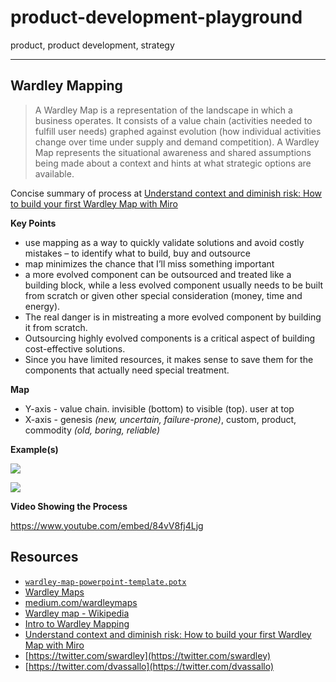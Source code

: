# product-development-playground

product, product development, strategy

---


## Wardley Mapping

> A Wardley Map is a representation of the landscape in which a business operates. It consists of a value chain (activities needed to fulfill user needs) graphed against evolution (how individual activities change over time under supply and demand competition). A Wardley Map represents the situational awareness and shared assumptions being made about a context and hints at what strategic options are available.

Concise summary of process at [Understand context and diminish risk: How to build your first Wardley Map with Miro](https://miro.com/blog/wardley-maps-whiteboard-canvas/)

**Key Points**

* use mapping as a way to quickly validate solutions and avoid costly mistakes – to identify what to build, buy and outsource
* map minimizes the chance that I’ll miss something important
* a more evolved component can be outsourced and treated like a building block, while a less evolved component usually needs to be built from scratch or given other special consideration (money, time and energy).
* The real danger is in mistreating a more evolved component by building it from scratch.
* Outsourcing highly evolved components is a critical aspect of building cost-effective solutions.
* Since you have limited resources, it makes sense to save them for the components that actually need special treatment.

**Map**

* Y-axis - value chain.  invisible (bottom) to visible (top). user at top
* X-axis - genesis *(new, uncertain, failure-prone)*, custom, product, commodity *(old, boring, reliable)*


**Example(s)**

[![](https://www.evernote.com/l/AAHKZEoc9DBFQbWw6fF5n1TSdpFIjK-b_VgB/image.png)](https://miro.com/blog/wardley-maps-whiteboard-canvas/)

![](https://www.evernote.com/l/AAG_M8vz3yRILIqMp5kllpNqz2Y7tVkmLlUB/image.png)

**Video Showing the Process**

https://www.youtube.com/embed/84vV8fj4Ljg

## Resources

* [`wardley-map-powerpoint-template.potx`](wardley-map-powerpoint-template.potx)
* [Wardley Maps](https://wardley-maps-community.github.io/awesome-wardley-maps/)
* [medium.com/wardleymaps](https://medium.com/wardleymaps)
* [Wardley map - Wikipedia](https://en.wikipedia.org/wiki/Wardley_map)
* [Intro to Wardley Mapping](https://hiredthought.com/2018/09/01/intro-to-wardley-mapping/)
* [Understand context and diminish risk: How to build your first Wardley Map with Miro](https://miro.com/blog/wardley-maps-whiteboard-canvas/)
* [https://twitter.com/swardley](https://twitter.com/swardley)
* [https://twitter.com/dvassallo](https://twitter.com/dvassallo)